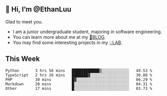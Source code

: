 ## 👋 Hi, I’m @EthanLuu

Glad to meet you.

- I am a junior undergraduate student, majoring in software engineering.
- You can learn more about me at my [📝BLOG](https://blog.ethanloo.cn).
- You may find some interesting projects in my [💡LAB](https://lab.ethanloo.cn).

## This Week
<!--START_SECTION:waka-->
```text
Python       3 hrs 56 mins   ████████████▒░░░░░░░░░░░░   49.53 % 
TypeScript   2 hrs 26 mins   ███████▓░░░░░░░░░░░░░░░░░   30.80 % 
PHP          30 mins         █▓░░░░░░░░░░░░░░░░░░░░░░░   06.29 % 
Markdown     20 mins         █░░░░░░░░░░░░░░░░░░░░░░░░   04.31 % 
Other        17 mins         █░░░░░░░░░░░░░░░░░░░░░░░░   03.73 % 
```
<!--END_SECTION:waka-->
